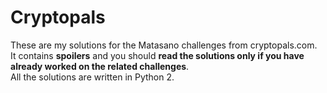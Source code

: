 # Cryptopals
These are my solutions for the Matasano challenges from cryptopals.com.  
It contains **spoilers** and you should **read the solutions only if you have already worked on the related challenges**.  
All the solutions are written in Python 2.
